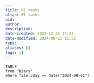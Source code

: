 ```yaml
---
title: 01 tasks
alias: 01 tasks
uid: 
author: 
description: 
date-created: 2023-12-31 17:37
date-modified: 2024-09-13 11:31
type: 
aliases: []
tags: []
---
```


```dataviewjs
TABLE
from "Diary"
where file.cday >= date("2024-09-01")
```
